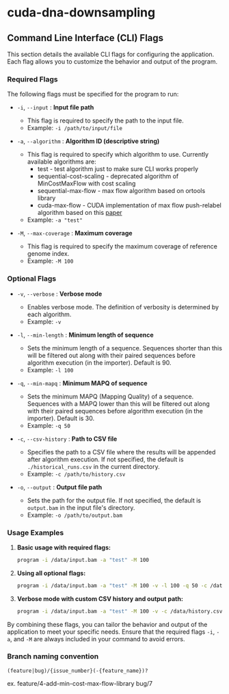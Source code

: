 # cuda-dna-downsampling

## Command Line Interface (CLI) Flags

This section details the available CLI flags for configuring the application. Each flag allows you to customize the behavior and output of the program.

### Required Flags
The following flags must be specified for the program to run:

- `-i`, `--input` : **Input file path**
  - This flag is required to specify the path to the input file.
  - Example: `-i /path/to/input/file`

- `-a`, `--algorithm` : **Algorithm ID (descriptive string)**
  - This flag is required to specify which algorithm to use. Currently available algorithms are:
    - test - test algorithm just to make sure CLI works properly
    - sequential-cost-scaling - deprecated algorithm of MinCostMaxFlow with cost scaling
    - sequential-max-flow - max flow algorithm based on ortools library
    - cuda-max-flow - CUDA implementation of max flow push-relabel algorithm based on this [paper](https://www.sciencedirect.com/science/article/pii/B9780123859631000058) 
  - Example: `-a "test"`

- `-M`, `--max-coverage` : **Maximum coverage**
  - This flag is required to specify the maximum coverage of reference genome index.
  - Example: `-M 100`

### Optional Flags

- `-v`, `--verbose` : **Verbose mode**
  - Enables verbose mode. The definition of verbosity is determined by each algorithm.
  - Example: `-v`

- `-l`, `--min-length` : **Minimum length of sequence**
  - Sets the minimum length of a sequence. Sequences shorter than this will be filtered out along with their paired sequences before algorithm execution (in the importer). Default is 90.
  - Example: `-l 100`

- `-q`, `--min-mapq` : **Minimum MAPQ of sequence**
  - Sets the minimum MAPQ (Mapping Quality) of a sequence. Sequences with a MAPQ lower than this will be filtered out along with their paired sequences before algorithm execution (in the importer). Default is 30.
  - Example: `-q 50`

- `-c`, `--csv-history` : **Path to CSV file**
  - Specifies the path to a CSV file where the results will be appended after algorithm execution. If not specified, the default is `./historical_runs.csv` in the current directory.
  - Example: `-c /path/to/history.csv`

- `-o`, `--output` : **Output file path**
  - Sets the path for the output file. If not specified, the default is `output.bam` in the input file's directory.
  - Example: `-o /path/to/output.bam`

### Usage Examples

1. **Basic usage with required flags:**
   ```sh
   program -i /data/input.bam -a "test" -M 100
   ```

2. **Using all optional flags:**
   ```sh
   program -i /data/input.bam -a "test" -M 100 -v -l 100 -q 50 -c /data/history.csv -o /data/output.bam
   ```

3. **Verbose mode with custom CSV history and output path:**
   ```sh
   program -i /data/input.bam -a "test" -M 100 -v -c /data/history.csv -o /data/output.bam
   ```

By combining these flags, you can tailor the behavior and output of the application to meet your specific needs. Ensure that the required flags `-i`, `-a`, and `-M` are always included in your command to avoid errors.

### Branch naming convention
`(feature|bug)/{issue_number}(-{feature_name})?`

ex.
feature/4-add-min-cost-max-flow-library
bug/7

